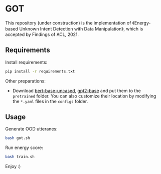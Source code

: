 # GOT

This repository (under construction) is the implementation of 《Energy-based Unknown Intent Detection with Data Manipulation》, which is accepted by Findings of ACL, 2021.


## Requirements
Install requirements:
```bash
pip install -r requirements.txt
```

Other preparations:
- Download [bert-base-uncased](https://huggingface.co/bert-base-uncased/tree/main), [gpt2-base](https://huggingface.co/gpt2/tree/main) and put them to the `pretrained` folder. You can also customize their location by modifying the `*.yaml` files in the `configs` folder.  


## Usage
Generate OOD utteranes:
```bash
bash got.sh
```

Run energy score:
```bash
bash train.sh
```

Enjoy :)